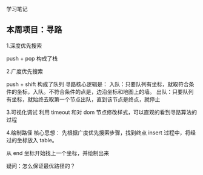学习笔记

## 本周项目：寻路

1.深度优先搜索

push + pop 构成了栈

2.广度优先搜索

push + shift 构成了队列
寻路核心逻辑是：
入队：只要队列有坐标，就取符合条件的坐标，入队。不符合条件的点是，边沿坐标和地图上的墙。
出队：只要队列有坐标，就始终去取第一个节点出队，直到该节点是终点，就停止

3.可视化调试
利用 timeout 和对 dom 节点修改样式，可以直观的看到寻路算法的过程

4.绘制路径
核心思想：
先根据广度优先搜索步骤，找到终点
insert 过程中，将经过的坐标放入 table。

从 end 坐标开始找上一个坐标，并绘制出来

疑问：怎么保证最优路径的？

